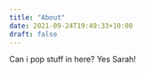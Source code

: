 ```yaml
---
title: "About"
date: 2021-09-24T19:49:33+10:00
draft: false
---
```


Can i pop stuff in here? Yes Sarah!